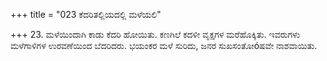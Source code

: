 +++
title = "023 ಕೆದರಿತಲ್ಲಿಯದಲ್ಲಿ ಮಳೆಯಲಿ"

+++
23. ಮಳೆಯಿಂದಾಗಿ ಕಾಡು ಕೆದರಿ ಹೋಯಿತು. ಕಣಗಿಲೆ ಕದಳೀ ವೃಕ್ಷಗಳ ಮರೆಹೊಕ್ಕಿತು. ಇವರುಗಳು ಮಳೆಗಾಳಿಗಳ ಉರವಣೆಯಿಂದ ಬೆದರಿದರು. ಭಯಂಕರ ಮಳೆ ಸುರಿದು, ಜನರ ಸುಖಸಂತೋóಷವೇ ನಾಶವಾಯಿತು.